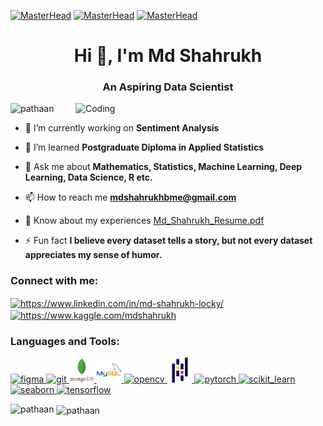 [![MasterHead](https://encrypted-tbn0.gstatic.com/images?q=tbn:ANd9GcQPgNNDZbAVv7CgGeo82Qd0ASl_g-w9xqtUJA&s)]([https://github.com/Pathaan])
[![MasterHead](https://encrypted-tbn0.gstatic.com/images?q=tbn:ANd9GcQdvOtrV439KbZsQWfIt9d-fsLVisBwWRNMhg&s)]([https://github.com/Pathaan])
[![MasterHead](https://encrypted-tbn0.gstatic.com/images?q=tbn:ANd9GcT1l5fR_5J_LRooC8aw-PkMF8XJWK18bdikQQ&s)]([https://github.com/Pathaan])
<h1 align="center">Hi 👋, I'm Md Shahrukh</h1>
<h3 align="center">An Aspiring Data Scientist</h3>

<img align="right" alt="Coding" width="400" src="https://encrypted-tbn0.gstatic.com/images?q=tbn:ANd9GcTFnnHMdIsVgpZ8oZXRiHh5kI0ZEVLRGm9bDw&s">

<p align="left"> <img src="https://komarev.com/ghpvc/?username=pathaan&label=Profile%20views&color=0e75b6&style=flat" alt="pathaan" /> </p>

- 🔭 I’m currently working on **Sentiment Analysis**

- 🌱 I’m learned **Postgraduate Diploma in Applied Statistics**

- 💬 Ask me about **Mathematics, Statistics, Machine Learning, Deep Learning, Data Science, R etc.**

- 📫 How to reach me **mdshahrukhbme@gmail.com**

- 📄 Know about my experiences [Md_Shahrukh_Resume.pdf](Md_Shahrukh_Resume.pdf)

- ⚡ Fun fact **I believe every dataset tells a story, but not every dataset appreciates my sense of humor.**

<h3 align="left">Connect with me:</h3>
<p align="left">
<a href="https://linkedin.com/in/https://www.linkedin.com/in/md-shahrukh-locky/" target="blank"><img align="center" src="https://raw.githubusercontent.com/rahuldkjain/github-profile-readme-generator/master/src/images/icons/Social/linked-in-alt.svg" alt="https://www.linkedin.com/in/md-shahrukh-locky/" height="30" width="40" /></a>
<a href="https://kaggle.com/https://www.kaggle.com/mdshahrukh" target="blank"><img align="center" src="https://raw.githubusercontent.com/rahuldkjain/github-profile-readme-generator/master/src/images/icons/Social/kaggle.svg" alt="https://www.kaggle.com/mdshahrukh" height="30" width="40" /></a>
</p>

<h3 align="left">Languages and Tools:</h3>
<p align="left"> <a href="https://www.figma.com/" target="_blank" rel="noreferrer"> <img src="https://www.vectorlogo.zone/logos/figma/figma-icon.svg" alt="figma" width="40" height="40"/> </a> <a href="https://git-scm.com/" target="_blank" rel="noreferrer"> <img src="https://www.vectorlogo.zone/logos/git-scm/git-scm-icon.svg" alt="git" width="40" height="40"/> </a> <a href="https://www.mongodb.com/" target="_blank" rel="noreferrer"> <img src="https://raw.githubusercontent.com/devicons/devicon/master/icons/mongodb/mongodb-original-wordmark.svg" alt="mongodb" width="40" height="40"/> </a> <a href="https://www.mysql.com/" target="_blank" rel="noreferrer"> <img src="https://raw.githubusercontent.com/devicons/devicon/master/icons/mysql/mysql-original-wordmark.svg" alt="mysql" width="40" height="40"/> </a> <a href="https://opencv.org/" target="_blank" rel="noreferrer"> <img src="https://www.vectorlogo.zone/logos/opencv/opencv-icon.svg" alt="opencv" width="40" height="40"/> </a> <a href="https://pandas.pydata.org/" target="_blank" rel="noreferrer"> <img src="https://raw.githubusercontent.com/devicons/devicon/2ae2a900d2f041da66e950e4d48052658d850630/icons/pandas/pandas-original.svg" alt="pandas" width="40" height="40"/> </a> <a href="https://pytorch.org/" target="_blank" rel="noreferrer"> <img src="https://www.vectorlogo.zone/logos/pytorch/pytorch-icon.svg" alt="pytorch" width="40" height="40"/> </a> <a href="https://scikit-learn.org/" target="_blank" rel="noreferrer"> <img src="https://upload.wikimedia.org/wikipedia/commons/0/05/Scikit_learn_logo_small.svg" alt="scikit_learn" width="40" height="40"/> </a> <a href="https://seaborn.pydata.org/" target="_blank" rel="noreferrer"> <img src="https://seaborn.pydata.org/_images/logo-mark-lightbg.svg" alt="seaborn" width="40" height="40"/> </a> <a href="https://www.tensorflow.org" target="_blank" rel="noreferrer"> <img src="https://www.vectorlogo.zone/logos/tensorflow/tensorflow-icon.svg" alt="tensorflow" width="40" height="40"/> </a> </p>

<p><img align="left" src="https://github-readme-stats.vercel.app/api/top-langs?username=pathaan&show_icons=true&locale=en&layout=compact" alt="pathaan" /></p>

<p>&nbsp;<img align="center" src="https://github-readme-stats.vercel.app/api?username=pathaan&show_icons=true&locale=en" alt="pathaan" /></p>
